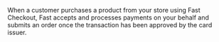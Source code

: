 When a customer purchases a product from your store using Fast Checkout, Fast accepts and processes payments on your behalf and submits an order once the transaction has been approved by the card issuer.
